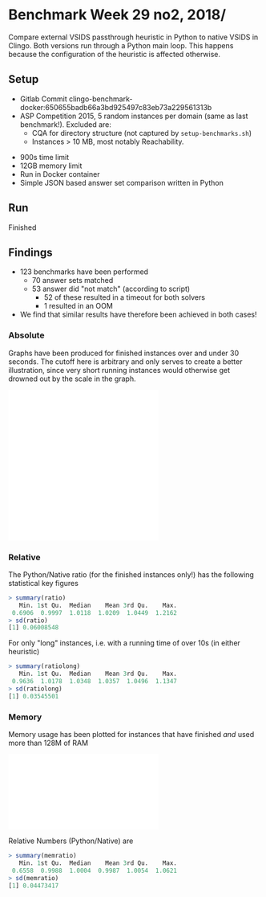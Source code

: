 # Benchmark Week 29 no2, 2018/

Compare external VSIDS passthrough heuristic in Python to native VSIDS in
Clingo. Both versions run through a Python main loop. This happens because the
configuration of the heuristic is affected otherwise.

## Setup

+ Gitlab Commit clingo-benchmark-docker:650655badb66a3bd925497c83eb73a229561313b
+ ASP Competition 2015, 5 random instances per domain (same as last
  benchmark!). Excluded are:
    * CQA for directory structure (not captured by `setup-benchmarks.sh`)
    * Instances > 10 MB, most notably Reachability.
* 900s time limit
* 12GB memory limit
* Run in Docker container
* Simple JSON based answer set comparison written in Python

## Run

Finished

## Findings

* 123 benchmarks have been performed
    * 70 answer sets matched
    * 53 answer did "not match" (according to script)
        * 52 of these resulted in a timeout for both solvers
        * 1 resulted in an OOM
* We find that similar results have therefore been achieved in both cases!

### Absolute

Graphs have been produced for finished instances over and under 30 seconds. The
cutoff here is arbitrary and only serves to create a better illustration, since
very short running instances would otherwise get drowned out by the scale in
the graph.

![Sub 30s](img/20180723-sub30.pdf)
![Over 30s](img/20180723-over30.pdf)

### Relative

The Python/Native ratio (for the finished instances only!) has the following statistical key figures
```R
> summary(ratio)
   Min. 1st Qu.  Median    Mean 3rd Qu.    Max. 
 0.6906  0.9997  1.0118  1.0209  1.0449  1.2162 
> sd(ratio)
[1] 0.06008548
```

For only "long" instances, i.e. with a running time of over 10s (in either heuristic)
```R
> summary(ratiolong)
   Min. 1st Qu.  Median    Mean 3rd Qu.    Max. 
 0.9636  1.0178  1.0348  1.0357  1.0496  1.1347 
> sd(ratiolong)
[1] 0.03545501
```

### Memory

Memory usage has been plotted for instances that have finished *and* used more than 128M of RAM

![Memory](img/20180723-mem.pdf)

Relative Numbers (Python/Native) are

```R
> summary(memratio)
   Min. 1st Qu.  Median    Mean 3rd Qu.    Max. 
 0.6558  0.9988  1.0004  0.9987  1.0054  1.0621 
> sd(memratio)
[1] 0.04473417
```
